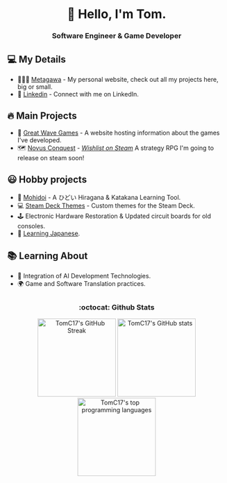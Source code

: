 <h1 align="center">🌊 Hello, I'm Tom.</h1>
<h3 align="center">Software Engineer & Game Developer</h3>

## 💻 My Details

- 👨🏻‍💻 [Metagawa](https://www.metagawa.com/) - My personal website, check out all my projects here, big or small.
- 💼 [Linkedin](https://www.linkedin.com/in/tomc17/) - Connect with me on LinkedIn.

## 🔥 Main Projects

- 🌊 [Great Wave Games](https://great-wave-games.com/) - A website hosting information about the games I've developed.
- 🗺️ [Novus Conquest](https://store.steampowered.com/app/2410050/Novus_Conquest/) - <em>[Wishlist on Steam](https://store.steampowered.com/app/2410050/Novus_Conquest/)</em> A strategy RPG I'm going to release on steam soon!

## 😃 Hobby projects

- 🥃 [Mohidoi](https://mohidoi.com/) - A ひどい Hiragana & Katakana Learning Tool.
- 💻 [Steam Deck Themes](https://github.com/TomC17/Steam-Deck-Themes) - Custom themes for the Steam Deck.
- 🕹️ Electronic Hardware Restoration & Updated circuit boards for old consoles.
- 🦉 [Learning Japanese](https://www.duolingo.com/profile/Metagawa).

## 📚 Learning About

- 🤖 Integration of AI Development Technologies.
- 🌍 Game and Software Translation practices.

## 
<h3 align="center"><b>:octocat: Github Stats</b></h3>
<div style="max-width: 1200px; margin: auto;">
  <p align="center">
    <img height="180em" src="https://github-readme-streak-stats.herokuapp.com/?user=TomC17&theme=tokyonight" alt="TomC17's GitHub Streak" /> 
    <img height="180em" src="https://github-readme-stats.vercel.app/api?username=TomC17&show_icons=true&count_private=true&theme=tokyonight&include_all_commits=true&locale=en" alt="TomC17's GitHub stats" /> 
    <img height="180em" src="https://github-readme-stats.vercel.app/api/top-langs/?username=TomC17&hide_progress=true&show_icons=true&count_private=true&theme=tokyonight&include_all_commits=true" alt="TomC17's top programming languages" />
  </p>
</div>



